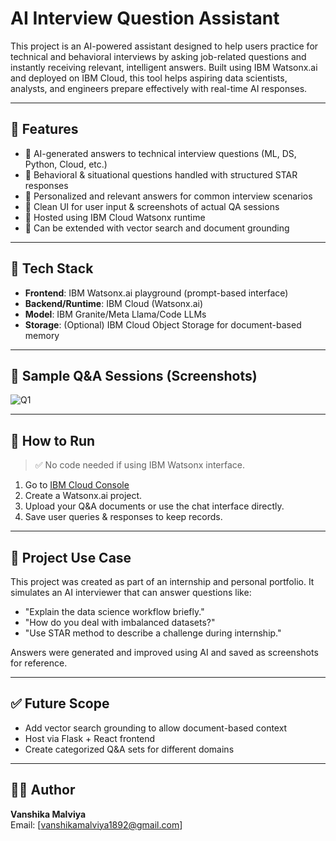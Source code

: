 # AI Interview Question Assistant

This project is an AI-powered assistant designed to help users practice for technical and behavioral interviews by asking job-related questions and instantly receiving relevant, intelligent answers. Built using IBM Watsonx.ai and deployed on IBM Cloud, this tool helps aspiring data scientists, analysts, and engineers prepare effectively with real-time AI responses.

---

## 🚀 Features

- 🔹 AI-generated answers to technical interview questions (ML, DS, Python, Cloud, etc.)
- 🔹 Behavioral & situational questions handled with structured STAR responses
- 🔹 Personalized and relevant answers for common interview scenarios
- 🔹 Clean UI for user input & screenshots of actual QA sessions
- 🔹 Hosted using IBM Cloud Watsonx runtime
- 🔹 Can be extended with vector search and document grounding

---

## 🧠 Tech Stack

- **Frontend**: IBM Watsonx.ai playground (prompt-based interface)
- **Backend/Runtime**: IBM Cloud (Watsonx.ai)
- **Model**: IBM Granite/Meta Llama/Code LLMs
- **Storage**: (Optional) IBM Cloud Object Storage for document-based memory

---

## 📸 Sample Q&A Sessions (Screenshots)

 ![Q1](./20195707.png)

---

## 📂 How to Run

> ✅ No code needed if using IBM Watsonx interface.

1. Go to [IBM Cloud Console](https://cloud.ibm.com/)
2. Create a Watsonx.ai project.
3. Upload your Q&A documents or use the chat interface directly.
4. Save user queries & responses to keep records.

---

## 📝 Project Use Case

This project was created as part of an internship and personal portfolio. It simulates an AI interviewer that can answer questions like:

- "Explain the data science workflow briefly."
- "How do you deal with imbalanced datasets?"
- "Use STAR method to describe a challenge during internship."

Answers were generated and improved using AI and saved as screenshots for reference.

---


## ✅ Future Scope

- Add vector search grounding to allow document-based context
- Host via Flask + React frontend
- Create categorized Q&A sets for different domains

---

## 🧑‍💻 Author

**Vanshika Malviya**  
Email: [vanshikamalviya1892@gmail.com] 

